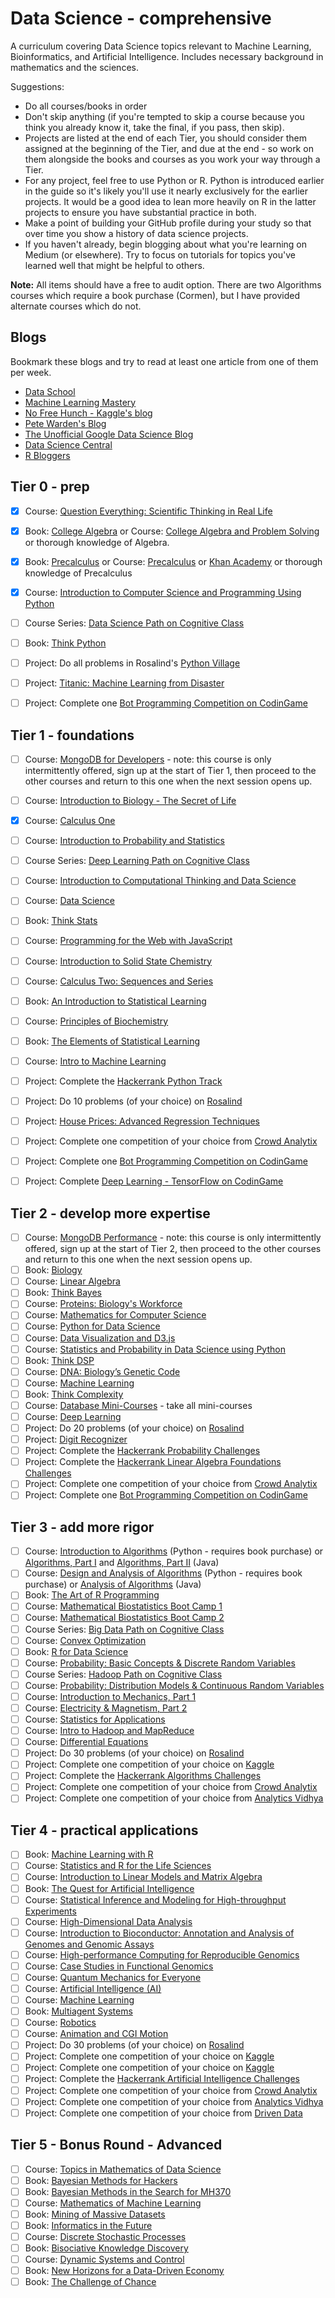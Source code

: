 # Data Science - comprehensive
A curriculum covering Data Science topics relevant to Machine Learning, Bioinformatics, and Artificial Intelligence. Includes necessary background in mathematics and the sciences.

Suggestions:
- Do all courses/books in order
- Don't skip anything (if you're tempted to skip a course because you think you already know it, take the final, if you pass, then skip).
- Projects are listed at the end of each Tier, you should consider them assigned at the beginning of the Tier, and due at the end - so work on them alongside the books and courses as you work your way through a Tier.
- For any project, feel free to use Python or R. Python is introduced earlier in the guide so it's likely you'll use it nearly exclusively for the earlier projects. It would be a good idea to lean more heavily on R in the latter projects to ensure you have substantial practice in both.
- Make a point of building your GitHub profile during your study so that over time you show a history of data science projects.
- If you haven't already, begin blogging about what you're learning on Medium (or elsewhere). Try to focus on tutorials for topics you've learned well that might be helpful to others.

**Note:** All items should have a free to audit option. There are two Algorithms courses which require a book purchase (Cormen), but I have provided alternate courses which do not.

## Blogs
Bookmark these blogs and try to read at least one article from one of them per week.
- [Data School](http://www.dataschool.io/)
- [Machine Learning Mastery](https://machinelearningmastery.com/blog/)
- [No Free Hunch - Kaggle's blog](http://blog.kaggle.com/)
- [Pete Warden's Blog](https://petewarden.com/)
- [The Unofficial Google Data Science Blog](http://www.unofficialgoogledatascience.com/)
- [Data Science Central](http://www.datasciencecentral.com/)
- [R Bloggers](https://www.r-bloggers.com/)

## Tier 0 - prep
- [x]  Course: [Question Everything: Scientific Thinking in Real Life](https://www.edx.org/course/question-everything-scientific-thinking-uqx-query101x-1)
- [x]  Book: [College Algebra](https://openstax.org/details/books/college-algebra) or Course: [College Algebra and Problem Solving](https://www.edx.org/course/college-algebra-problem-solving-asux-mat117x) or thorough knowledge of Algebra.
- [x]  Book: [Precalculus](https://openstax.org/details/books/precalculus) or Course: [Precalculus](https://www.edx.org/course/precalculus-asux-mat170x) or [Khan Academy](https://www.khanacademy.org/math/precalculus) or thorough knowledge of Precalculus
- [x]  Course: [Introduction to Computer Science and Programming Using Python](https://www.edx.org/course/introduction-computer-science-mitx-6-00-1x-11)
- [ ]  Course Series: [Data Science Path on Cognitive Class](https://cognitiveclass.ai/learn/data-science/)
- [ ]  Book: [Think Python](http://greenteapress.com/thinkpython2/thinkpython2.pdf)
- [ ]  Project: Do all problems in Rosalind's [Python Village](http://rosalind.info/problems/list-view/?location=python-village)
- [ ]  Project: [Titanic: Machine Learning from Disaster](https://www.kaggle.com/c/titanic)
- [ ]  Project: Complete one [Bot Programming Competition on CodinGame](https://www.codingame.com/multiplayer/bot-programming)


## Tier 1 - foundations
- [ ]  Course: [MongoDB for Developers](https://university.mongodb.com/courses/M101P/about) - note: this course is only intermittently offered, sign up at the start of Tier 1, then proceed to the other courses and return to this one when the next session opens up.
- [ ]  Course: [Introduction to Biology - The Secret of Life](https://www.edx.org/course/introduction-biology-secret-life-mitx-7-00x-6)
- [x]  Course: [Calculus One](https://www.coursera.org/learn/calculus1)  
- [ ]  Course: [Introduction to Probability and Statistics](https://ocw.mit.edu/courses/mathematics/18-05-introduction-to-probability-and-statistics-spring-2014/index.htm)
- [ ]  Course Series: [Deep Learning Path on Cognitive Class](https://cognitiveclass.ai/learn/deep-learning/)
- [ ]  Course: [Introduction to Computational Thinking and Data Science](https://www.edx.org/course/introduction-computational-thinking-data-mitx-6-00-2x-6)
- [ ]  Course: [Data Science](http://cs109.github.io/2015/)
- [ ]  Book: [Think Stats](http://greenteapress.com/thinkstats2/thinkstats2.pdf)
- [ ]  Course: [Programming for the Web with JavaScript](https://www.edx.org/course/programming-web-javascript-pennx-sd4x)
- [ ]  Course: [Introduction to Solid State Chemistry](https://ocw.mit.edu/courses/materials-science-and-engineering/3-091sc-introduction-to-solid-state-chemistry-fall-2010/index.htm)
- [ ]  Course: [Calculus Two: Sequences and Series](https://www.coursera.org/learn/advanced-calculus)
- [ ]  Book: [An Introduction to Statistical Learning](http://www-bcf.usc.edu/~gareth/ISL/ISLR%20Sixth%20Printing.pdf)  
- [ ]  Course: [Principles of Biochemistry](https://www.edx.org/course/principles-biochemistry-harvardx-mcb63x-0)
- [ ]  Book: [The Elements of Statistical Learning](https://web.stanford.edu/~hastie/ElemStatLearn/printings/ESLII_print12.pdf)
- [ ]  Course: [Intro to Machine Learning](https://www.udacity.com/course/intro-to-machine-learning--ud120)
- [ ]  Project: Complete the [Hackerrank Python Track](https://www.hackerrank.com/domains/python/py-introduction)
- [ ]  Project: Do 10 problems (of your choice) on [Rosalind](http://rosalind.info/problems/locations/)
- [ ]  Project: [House Prices: Advanced Regression Techniques](https://www.kaggle.com/c/house-prices-advanced-regression-techniques)
- [ ]  Project: Complete one competition of your choice from [Crowd Analytix](https://www.crowdanalytix.com/community)
- [ ]  Project: Complete one [Bot Programming Competition on CodinGame](https://www.codingame.com/multiplayer/bot-programming)
- [ ]  Project: Complete [Deep Learning - TensorFlow on CodinGame](https://www.codingame.com/ide/puzzle/deep-learning-tensorflow)


## Tier 2 - develop more expertise
- [ ]  Course: [MongoDB Performance](https://university.mongodb.com/courses/M201/about) - note: this course is only intermittently offered, sign up at the start of Tier 2, then proceed to the other courses and return to this one when the next session opens up.
- [ ]  Book: [Biology](https://openstax.org/details/books/biology)
- [ ]  Course: [Linear Algebra](https://ocw.mit.edu/courses/mathematics/18-06sc-linear-algebra-fall-2011/)
- [ ]  Book: [Think Bayes](http://www.greenteapress.com/thinkbayes/thinkbayes.pdf)
- [ ]  Course: [Proteins: Biology's Workforce](https://www.edx.org/course/proteins-biologys-workforce-ricex-bioc300-1x-2)
- [ ]  Course: [Mathematics for Computer Science](https://ocw.mit.edu/courses/electrical-engineering-and-computer-science/6-042j-mathematics-for-computer-science-spring-2015/index.htm)
- [ ]  Course: [Python for Data Science](https://www.edx.org/course/python-data-science-uc-san-diegox-dse200x)
- [ ]  Course: [Data Visualization and D3.js](https://www.udacity.com/course/data-visualization-and-d3js--ud507)
- [ ]  Course: [Statistics and Probability in Data Science using Python](https://www.edx.org/course/statistics-probability-data-science-uc-san-diegox-dse210x)
- [ ]  Book: [Think DSP](http://greenteapress.com/thinkdsp/thinkdsp.pdf)
- [ ]  Course: [DNA: Biology’s Genetic Code](https://www.edx.org/course/dna-biologys-genetic-code-ricex-bioc300-2x-1)
- [ ]  Course: [Machine Learning](https://www.coursera.org/learn/machine-learning)
- [ ]  Book: [Think Complexity](http://greenteapress.com/complexity2/thinkcomplexity2.pdf)
- [ ]  Course: [Database Mini-Courses](https://lagunita.stanford.edu/courses/DB/2014/SelfPaced/about) - take all mini-courses
- [ ]  Course: [Deep Learning](https://www.udacity.com/course/deep-learning--ud730)
- [ ]  Project: Do 20 problems (of your choice) on [Rosalind](http://rosalind.info/problems/locations/)
- [ ]  Project: [Digit Recognizer](https://www.kaggle.com/c/digit-recognizer)
- [ ]  Project: Complete the [Hackerrank Probability Challenges](https://www.hackerrank.com/domains/mathematics/probability)
- [ ]  Project: Complete the [Hackerrank Linear Algebra Foundations Challenges](https://www.hackerrank.com/domains/mathematics/linear-algebra-foundations)
- [ ]  Project: Complete one competition of your choice  from [Crowd Analytix](https://www.crowdanalytix.com/community)
- [ ]  Project: Complete one [Bot Programming Competition on CodinGame](https://www.codingame.com/multiplayer/bot-programming)

## Tier 3 - add more rigor
- [ ]  Course: [Introduction to Algorithms](https://ocw.mit.edu/courses/electrical-engineering-and-computer-science/6-006-introduction-to-algorithms-fall-2011/index.htm) (Python - requires book purchase) or [Algorithms, Part I](https://www.coursera.org/learn/algorithms-part1) and [Algorithms, Part II](https://www.coursera.org/learn/algorithms-part2) (Java)
- [ ]  Course: [Design and Analysis of Algorithms](https://ocw.mit.edu/courses/electrical-engineering-and-computer-science/6-046j-design-and-analysis-of-algorithms-spring-2015/index.htm) (Python - requires book purchase) or [Analysis of Algorithms](https://www.coursera.org/learn/analysis-of-algorithms)  (Java)
- [ ]  Book: [The Art of R Programming](http://heather.cs.ucdavis.edu/~matloff/132/NSPpart.pdf)
- [ ]  Course: [Mathematical Biostatistics Boot Camp 1](https://www.coursera.org/learn/biostatistics)
- [ ]  Course: [Mathematical Biostatistics Boot Camp 2](https://www.coursera.org/learn/biostatistics-2)
- [ ]  Course Series: [Big Data Path on Cognitive Class](https://cognitiveclass.ai/learn/big-data/)
- [ ]  Course: [Convex Optimization](https://lagunita.stanford.edu/courses/Engineering/CVX101/Winter2014/about)
- [ ]  Book: [R for Data Science](http://r4ds.had.co.nz/)
- [ ]  Course: [Probability: Basic Concepts & Discrete Random Variables](https://www.edx.org/course/probability-basic-concepts-discrete-purduex-416-1x-1)
- [ ]  Course Series: [Hadoop Path on Cognitive Class](https://cognitiveclass.ai/learn/hadoop/)
- [ ]  Course: [Probability: Distribution Models & Continuous Random Variables](https://www.edx.org/course/probability-distribution-models-purduex-416-2x-1)
- [ ]  Course: [Introduction to Mechanics, Part 1](https://www.edx.org/course/introduction-mechanics-part-1-ricex-phys-101-1x)
- [ ]  Course: [Electricity & Magnetism, Part 2](https://www.edx.org/course/electricity-magnetism-part-2-ricex-phys102-2x-0)
- [ ]  Course: [Statistics for Applications](https://ocw.mit.edu/courses/mathematics/18-650-statistics-for-applications-fall-2016/index.htm)
- [ ]  Course: [Intro to Hadoop and MapReduce](https://www.udacity.com/course/intro-to-hadoop-and-mapreduce--ud617)
- [ ]  Course: [Differential Equations](https://ocw.mit.edu/courses/mathematics/18-03sc-differential-equations-fall-2011/)
- [ ]  Project: Do 30 problems (of your choice) on [Rosalind](http://rosalind.info/problems/locations/)
- [ ]  Project: Complete one competition of your choice on [Kaggle](https://www.kaggle.com/competitions?sortBy=prize&group=active&page=1&pageSize=20)
- [ ]  Project: Complete the [Hackerrank Algorithms Challenges](https://www.hackerrank.com/domains/algorithms)
- [ ]  Project: Complete one competition of your choice  from [Crowd Analytix](https://www.crowdanalytix.com/community)
- [ ]  Project: Complete one competition of your choice  from [Analytics Vidhya](https://datahack.analyticsvidhya.com/contest/all/)

## Tier 4 - practical applications

- [ ]  Book: [Machine Learning with R](https://vk.com/doc168073_317718618?hash=90cd2a2976f079b1e7&dl=43db8b80daa2831cc1)
- [ ]  Course: [Statistics and R for the Life Sciences](https://www.edx.org/course/statistics-r-harvardx-ph525-1x-0)
- [ ]  Course: [Introduction to Linear Models and Matrix Algebra](https://www.edx.org/course/introduction-linear-models-matrix-harvardx-ph525-2x-1)
- [ ]  Book: [The Quest for Artificial Intelligence](http://ai.stanford.edu/~nilsson/QAI/qai.pdf)
- [ ]  Course: [Statistical Inference and Modeling for High-throughput Experiments](https://www.edx.org/course/statistical-inference-modeling-high-harvardx-ph525-3x-0)
- [ ]  Course: [High-Dimensional Data Analysis](https://www.edx.org/course/high-dimensional-data-analysis-harvardx-ph525-4x-0)
- [ ]  Course: [Introduction to Bioconductor: Annotation and Analysis of Genomes and Genomic Assays](https://www.edx.org/course/introduction-bioconductor-annotation-harvardx-ph525-5x-0)
- [ ]  Course: [High-performance Computing for Reproducible Genomics](https://www.edx.org/course/high-performance-computing-reproducible-harvardx-ph525-6x-0)
- [ ]  Course: [Case Studies in Functional Genomics](https://www.edx.org/course/case-studies-functional-genomics-harvardx-ph525-7x-0)
- [ ]  Course: [Quantum Mechanics for Everyone](https://www.edx.org/course/quantum-mechanics-everyone-georgetownx-phyx-008-01x)
- [ ]  Course: [Artificial Intelligence (AI)](https://www.edx.org/course/artificial-intelligence-ai-columbiax-csmm-101x-1)
- [ ]  Course: [Machine Learning](https://www.edx.org/course/machine-learning-columbiax-csmm-102x-1)
- [ ]  Book: [Multiagent Systems](http://www.masfoundations.org/download.html)
- [ ]  Course: [Robotics](https://www.edx.org/course/robotics-columbiax-csmm-103x-0)
- [ ]  Course: [Animation and CGI Motion](https://www.edx.org/course/animation-cgi-motion-columbiax-csmm-104x-0)
- [ ]  Project: Do 30 problems (of your choice) on [Rosalind](http://rosalind.info/problems/locations/)
- [ ]  Project: Complete one competition of your choice on [Kaggle](https://www.kaggle.com/competitions?sortBy=prize&group=active&page=1&pageSize=20)
- [ ]  Project: Complete one competition of your choice on [Kaggle](https://www.kaggle.com/competitions?sortBy=prize&group=active&page=1&pageSize=20)
- [ ]  Project: Complete the [Hackerrank Artificial Intelligence Challenges](https://www.hackerrank.com/domains/ai)
- [ ]  Project: Complete one competition of your choice from [Crowd Analytix](https://www.crowdanalytix.com/community)
- [ ]  Project: Complete one competition of your choice from [Analytics Vidhya](https://datahack.analyticsvidhya.com/contest/all/)
- [ ]  Project: Complete one competition of your choice from [Driven Data](https://www.drivendata.org/competitions/)

## Tier 5 - Bonus Round - Advanced
- [ ]  Course: [Topics in Mathematics of Data Science](https://ocw.mit.edu/courses/mathematics/18-s096-topics-in-mathematics-of-data-science-fall-2015/index.htm)
- [ ]  Book: [Bayesian Methods for Hackers](https://github.com/CamDavidsonPilon/Probabilistic-Programming-and-Bayesian-Methods-for-Hackers)
- [ ]  Book: [Bayesian Methods in the Search for MH370](https://link.springer.com/book/10.1007/978-981-10-0379-0)
- [ ]  Course: [Mathematics of Machine Learning](https://ocw.mit.edu/courses/mathematics/18-657-mathematics-of-machine-learning-fall-2015/index.htm)
- [ ]  Book: [Mining of Massive Datasets](http://infolab.stanford.edu/~ullman/mmds/book.pdf)
- [ ]  Book: [Informatics in the Future](https://link.springer.com/book/10.1007%2F978-3-319-55735-9)
- [ ]  Course: [Discrete Stochastic Processes](https://ocw.mit.edu/courses/electrical-engineering-and-computer-science/6-262-discrete-stochastic-processes-spring-2011/)
- [ ]  Book: [Bisociative Knowledge Discovery](https://link.springer.com/book/10.1007%2F978-3-642-31830-6)
- [ ]  Course: [Dynamic Systems and Control](https://ocw.mit.edu/courses/electrical-engineering-and-computer-science/6-241j-dynamic-systems-and-control-spring-2011/index.htm)
- [ ]  Book: [New Horizons for a Data-Driven Economy](https://link.springer.com/book/10.1007%2F978-3-319-21569-3)
- [ ]  Book: [The Challenge of Chance](https://link.springer.com/book/10.1007/978-3-319-26300-7)
